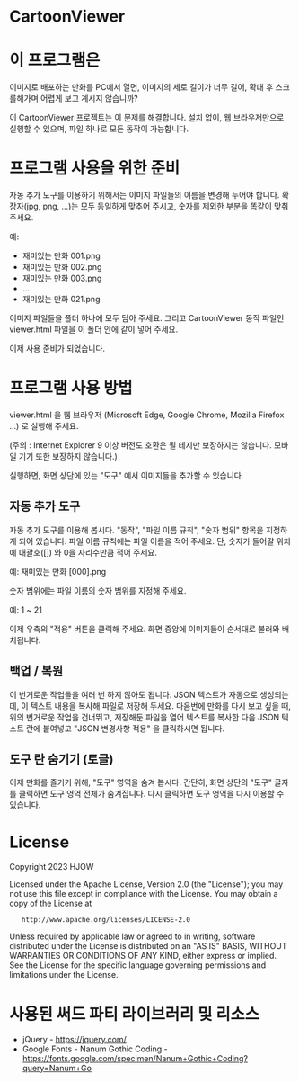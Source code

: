 CartoonViewer
=============
# 이 프로그램은
이미지로 배포하는 만화를 PC에서 열면,
이미지의 세로 길이가 너무 길어, 확대 후 스크롤해가며 어렵게 보고 계시지 않습니까?

이 CartoonViewer 프로젝트는 이 문제를 해결합니다.
설치 없이, 웹 브라우저만으로 실행할 수 있으며, 파일 하나로 모든 동작이 가능합니다.

# 프로그램 사용을 위한 준비
자동 추가 도구를 이용하기 위해서는 이미지 파일들의 이름을 변경해 두어야 합니다.
확장자(jpg, png, ...)는 모두 동일하게 맞추어 주시고, 숫자를 제외한 부분을 똑같이 맞춰 주세요.

예:

* 재미있는 만화 001.png
* 재미있는 만화 002.png
* 재미있는 만화 003.png
* ...
* 재미있는 만화 021.png

이미지 파일들을 폴더 하나에 모두 담아 주세요.
그리고 CartoonViewer 동작 파일인 viewer.html 파일을 이 폴더 안에 같이 넣어 주세요.

이제 사용 준비가 되었습니다.

# 프로그램 사용 방법

viewer.html 을 웹 브라우저 (Microsoft Edge, Google Chrome, Mozilla Firefox ...) 로 실행해 주세요.

(주의 : Internet Explorer 9 이상 버전도 호환은 될 테지만 보장하지는 않습니다. 모바일 기기 또한 보장하지 않습니다.)

실행하면, 화면 상단에 있는 "도구" 에서 이미지들을 추가할 수 있습니다.

## 자동 추가 도구

자동 추가 도구를 이용해 봅시다.
"동작", "파일 이름 규칙", "숫자 범위" 항목을 지정하게 되어 있습니다.
파일 이름 규칙에는 파일 이름을 적어 주세요. 단, 숫자가 들어갈 위치에 대괄호([]) 와 0을 자리수만큼 적어 주세요.

예: 재미있는 만화 [000].png

숫자 범위에는 파일 이름의 숫자 범위를 지정해 주세요.

예: 1 ~ 21

이제 우측의 "적용" 버튼을 클릭해 주세요.
화면 중앙에 이미지들이 순서대로 불러와 배치됩니다.

## 백업 / 복원

이 번거로운 작업들을 여러 번 하지 않아도 됩니다.
JSON 텍스트가 자동으로 생성되는데, 이 텍스트 내용을 복사해 파일로 저장해 두세요.
다음번에 만화를 다시 보고 싶을 때, 위의 번거로운 작업을 건너뛰고, 저장해둔 파일을 열어 텍스트를 복사한 다음
JSON 텍스트 란에 붙여넣고 "JSON 변경사항 적용" 을 클릭하시면 됩니다.

## 도구 란 숨기기 (토글)

이제 만화를 즐기기 위해, "도구" 영역을 숨겨 봅시다.
간단히, 화면 상단의 "도구" 글자를 클릭하면 도구 영역 전체가 숨겨집니다.
다시 클릭하면 도구 영역을 다시 이용할 수 있습니다.

# License

   Copyright 2023 HJOW

   Licensed under the Apache License, Version 2.0 (the "License");
   you may not use this file except in compliance with the License.
   You may obtain a copy of the License at

       http://www.apache.org/licenses/LICENSE-2.0

   Unless required by applicable law or agreed to in writing, software
   distributed under the License is distributed on an "AS IS" BASIS,
   WITHOUT WARRANTIES OR CONDITIONS OF ANY KIND, either express or implied.
   See the License for the specific language governing permissions and
   limitations under the License.

# 사용된 써드 파티 라이브러리 및 리소스

* jQuery - https://jquery.com/
* Google Fonts - Nanum Gothic Coding - https://fonts.google.com/specimen/Nanum+Gothic+Coding?query=Nanum+Go